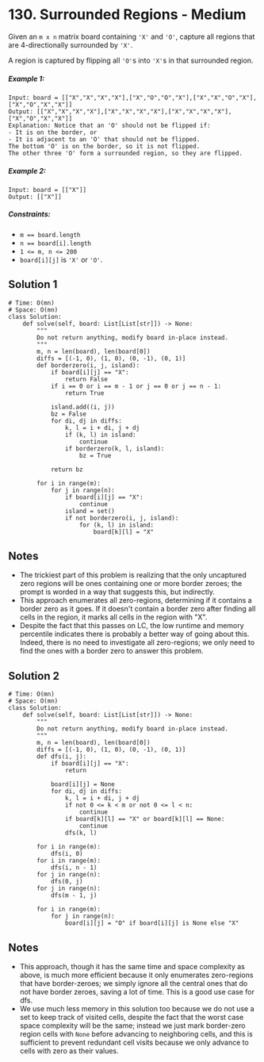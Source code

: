 # 130. Surrounded Regions - Medium

Given an `m x n` matrix board containing `'X'` and `'O'`, capture all regions that are 4-directionally surrounded by `'X'`.

A region is captured by flipping all `'O'`s into `'X'`s in that surrounded region.

##### Example 1:

```
Input: board = [["X","X","X","X"],["X","O","O","X"],["X","X","O","X"],["X","O","X","X"]]
Output: [["X","X","X","X"],["X","X","X","X"],["X","X","X","X"],["X","O","X","X"]]
Explanation: Notice that an 'O' should not be flipped if:
- It is on the border, or
- It is adjacent to an 'O' that should not be flipped.
The bottom 'O' is on the border, so it is not flipped.
The other three 'O' form a surrounded region, so they are flipped.
```

##### Example 2:

```
Input: board = [["X"]]
Output: [["X"]]
```

##### Constraints:

- `m == board.length`
- `n == board[i].length`
- `1 <= m, n <= 200`
- `board[i][j]` is `'X'` or `'O'`.

## Solution 1

```
# Time: O(mn)
# Space: O(mn)
class Solution:
    def solve(self, board: List[List[str]]) -> None:
        """
        Do not return anything, modify board in-place instead.
        """
        m, n = len(board), len(board[0])
        diffs = [(-1, 0), (1, 0), (0, -1), (0, 1)]
        def borderzero(i, j, island):
            if board[i][j] == "X":
                return False
            if i == 0 or i == m - 1 or j == 0 or j == n - 1:
                return True
            
            island.add((i, j))
            bz = False
            for di, dj in diffs:
                k, l = i + di, j + dj
                if (k, l) in island:
                    continue
                if borderzero(k, l, island):
                    bz = True
                
            return bz
        
        for i in range(m):
            for j in range(n):
                if board[i][j] == "X":
                    continue
                island = set()
                if not borderzero(i, j, island):
                    for (k, l) in island:
                        board[k][l] = "X"
```

## Notes
- The trickiest part of this problem is realizing that the only uncaptured zero regions will be ones containing one or more border zeroes; the prompt is worded in a way that suggests this, but indirectly.
- This approach enumerates all zero-regions, determining if it contains a border zero as it goes. If it doesn't contain a border zero after finding all cells in the region, it marks all cells in the region with "X".
- Despite the fact that this passes on LC, the low runtime and memory percentile indicates there is probably a better way of going about this. Indeed, there is no need to investigate all zero-regions; we only need to find the ones with a border zero to answer this problem.

## Solution 2

```
# Time: O(mn)
# Space: O(mn)
class Solution:
    def solve(self, board: List[List[str]]) -> None:
        """
        Do not return anything, modify board in-place instead.
        """
        m, n = len(board), len(board[0])
        diffs = [(-1, 0), (1, 0), (0, -1), (0, 1)]
        def dfs(i, j):
            if board[i][j] == "X":
                return
            
            board[i][j] = None
            for di, dj in diffs:
                k, l = i + di, j + dj
                if not 0 <= k < m or not 0 <= l < n:
                    continue
                if board[k][l] == "X" or board[k][l] == None:
                    continue
                dfs(k, l)
        
        for i in range(m):
            dfs(i, 0)
        for i in range(m):
            dfs(i, n - 1)
        for j in range(n):
            dfs(0, j)
        for j in range(n):
            dfs(m - 1, j)
        
        for i in range(m):
            for j in range(n):
                board[i][j] = "O" if board[i][j] is None else "X"
```

## Notes
- This approach, though it has the same time and space complexity as above, is much more efficient because it only enumerates zero-regions that have border-zeroes; we simply ignore all the central ones that do not have border zeroes, saving a lot of time. This is a good use case for dfs.
- We use much less memory in this solution too because we do not use a set to keep track of visited cells, despite the fact that the worst case space complexity will be the same; instead we just mark border-zero region cells with `None` before advancing to neighboring cells, and this is sufficient to prevent redundant cell visits because we only advance to cells with zero as their values.